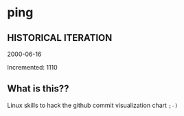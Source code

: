 # ping

## HISTORICAL ITERATION
2000-06-16

Incremented: 1110

## What is this?? 
Linux skills to hack the github commit visualization chart `;-)`
